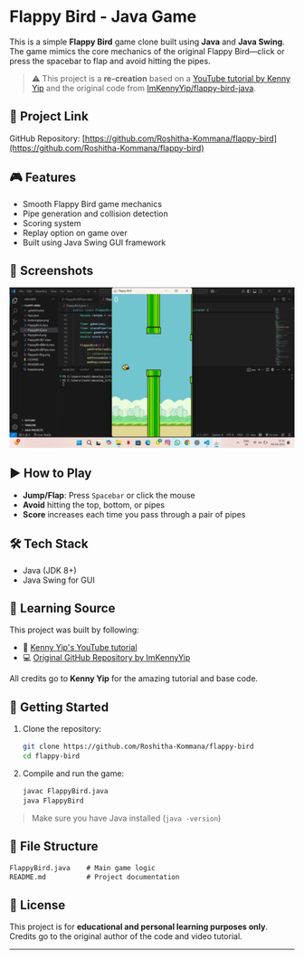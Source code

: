 
# Flappy Bird - Java Game

This is a simple **Flappy Bird** game clone built using **Java** and **Java Swing**. The game mimics the core mechanics of the original Flappy Bird—click or press the spacebar to flap and avoid hitting the pipes.

> ⚠️ This project is a **re-creation** based on a [YouTube tutorial by Kenny Yip](https://www.youtube.com/watch?v=Xw2MEG-FBsE) and the original code from [ImKennyYip/flappy-bird-java](https://github.com/ImKennyYip/flappy-bird-java).

## 🔗 Project Link

GitHub Repository: [https://github.com/Roshitha-Kommana/flappy-bird](https://github.com/Roshitha-Kommana/flappy-bird)

## 🎮 Features

- Smooth Flappy Bird game mechanics
- Pipe generation and collision detection
- Scoring system
- Replay option on game over
- Built using Java Swing GUI framework

## 📸 Screenshots

![Image Alt](https://github.com/Roshitha-Kommana/flappy-bird/blob/8e1328775f29011ef5a1004c580a750b4210764c/screenshot.png)


## ▶️ How to Play

- **Jump/Flap**: Press `Spacebar` or click the mouse
- **Avoid** hitting the top, bottom, or pipes
- **Score** increases each time you pass through a pair of pipes

## 🛠️ Tech Stack

- Java (JDK 8+)
- Java Swing for GUI

## 🧠 Learning Source

This project was built by following:

- 🎥 [Kenny Yip's YouTube tutorial](https://www.youtube.com/watch?v=Xw2MEG-FBsE)
- 💻 [Original GitHub Repository by ImKennyYip](https://github.com/ImKennyYip/flappy-bird-java)

All credits go to **Kenny Yip** for the amazing tutorial and base code.

## 🚀 Getting Started

1. Clone the repository:
   ```bash
   git clone https://github.com/Roshitha-Kommana/flappy-bird
   cd flappy-bird
   ```
2. Compile and run the game:
   ```bash
   javac FlappyBird.java
   java FlappyBird
   ```

> Make sure you have Java installed (`java -version`)

## 📁 File Structure

```
FlappyBird.java    # Main game logic
README.md          # Project documentation
```

## 📜 License

This project is for **educational and personal learning purposes only**. Credits go to the original author of the code and video tutorial.

---

